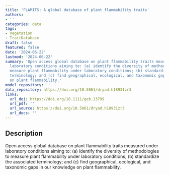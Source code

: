 ```yaml
---
title: 'FLAMITS: A global database of plant flammability traits'
authors:
- ''
categories: data
tags:
- Vegetation
- TraitDatabase
draft: false
featured: false
date: '2024-06-22'
lastmod: '2024-06-22'
summary: 'Open access global database on plant flammability traits measured under
  laboratory conditions aiming to: (a) identify the diversity of methodologies to
  measure plant flammability under laboratory conditions; (b) standardize the associated
  terminology; and (c) find geographical, ecological, and taxonomic gaps in our knowledge
  on plant flammability.'
model_repository: ''
data_repository: https://doi.org/10.5061/dryad.h18931zr3
links:
  url_doi: https://doi.org/10.1111/geb.13799
  url_pdf: ''
  url_source: https://doi.org/10.5061/dryad.h18931zr3
  url_docs: ''
---
```


## Description

Open access global database on plant flammability traits measured under laboratory conditions aiming to: (a) identify the diversity of methodologies to measure plant flammability under laboratory conditions; (b) standardize the associated terminology; and (c) find geographical, ecological, and taxonomic gaps in our knowledge on plant flammability.

